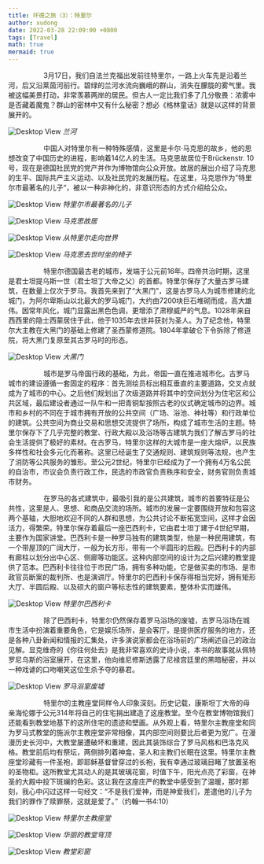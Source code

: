 ```yaml
---
title: 环德之旅（3）：特里尔
author: xudong
date: 2022-03-28 22:09:00 +0800
tags: [Travel]
math: true
mermaid: true
---
```


&emsp; &emsp; &emsp; &emsp; 3月17日，我们自法兰克福出发前往特里尔，一路上火车先是沿着兰河，后又沿莱茵河前行。碧绿的兰河水流向巍峨的群山，消失在朦胧的雾气里。我被这幅美景打动，非常羡慕两岸的居民。但古人一定比我们多了几分敬畏：浓雾中是否藏着魔鬼？群山的密林中又有什么秘密？想必《格林童话》就是以这样的背景展开的。

![Desktop View](https://xudong-zhu01.github.io/assets/trier/1.png)
_兰河_

&emsp; &emsp; &emsp; &emsp; 中国人对特里尔有一种特殊感情，这里是卡尔·马克思的故乡，他的思想改变了中国历史的进程，影响着14亿人的生活。马克思故居位于Brückenstr. 10号，现在是德国社民党的党产并作为博物馆向公众开放。故居的展出介绍了马克思的生平、国际共产主义运动、以及社民党的发展历程。在这里，马克思作为”特里尔市最著名的儿子“，被以一种非神化的，非意识形态的方式介绍给公众。

![Desktop View](https://xudong-zhu01.github.io/assets/trier/2.png)
_特里尔市最著名的儿子_

![Desktop View](https://xudong-zhu01.github.io/assets/trier/3.png)
_马克思故居_

![Desktop View](https://xudong-zhu01.github.io/assets/trier/4.png)
_从特里尔走向世界_

![Desktop View](https://xudong-zhu01.github.io/assets/trier/5.png)
_马克思去世时坐的椅子_

&emsp; &emsp; &emsp; &emsp; 特里尔德国最古老的城市，发端于公元前16年。四帝共治时期，这里是君士坦提乌斯一世（君士坦丁大帝之父）的首都。特里尔保存了大量古罗马建筑，在数量上仅次于罗马。我首先来到了“大黑门”，这是古罗马人为城市修建的北城门，为阿尔卑斯山以北最大的罗马城门，大约由7200块巨石堆砌而成，高大雄伟。因常年风化，城门显露出黑色色调，更增添了肃穆威严的气息。1028年来自西西里的隐士西蒙居住于此，他于1035年去世并获封为圣人。为了纪念他，特里尔大主教在大黑门的基础上修建了圣西蒙修道院。1804年拿破仑下令拆除了修道院，将大黑门复原至其古罗马时的形态。

![Desktop View](https://xudong-zhu01.github.io/assets/trier/6.png)
_大黑门_

&emsp; &emsp; &emsp; &emsp; 城市是罗马帝国行政的基础，为此，帝国一直在推进城市化。古罗马城市的建设遵循一套固定的程序：首先测绘员标出相互垂直的主要道路，交叉点就成为了城市的中心。之后他们规划出了次级道路并将其中的空间划分为住宅区和公共区域，最后建设者通过一队牛和一把青铜犁按照古老的仪式确定城市的边界。城市和乡村的不同在于城市拥有开放的公共空间（广场、浴池、神社等）和行政单位的建筑。公共空间为商业交易和思想交流提供了场所，构成了城市生活的主题。特里尔保存下了几乎完整的教堂、行政大殿以及浴场等古建筑为我们了解古罗马的社会生活提供了极好的素材。在古罗马，特里尔这样的大城市是一座大熔炉，以民族多样性和社会多元化而著称。这里已经诞生了交通规则、建筑规则等法规，也产生了消防等公共服务的雏形。至公元2世纪，特里尔已经成为了一个拥有4万名公民的自治市，市议会负责行政工作，民选的市政官负责秩序和安全，财务官则负责城市财务。

&emsp; &emsp; &emsp; &emsp; 在罗马的各式建筑中，最吸引我的是公共建筑，城市的首要特征是公共性，这里是人、思想、和商品交流的场所。城市的发展一定要围绕开放和包容这两个基轴，大胆地欢迎不同的人群和思想，为公共讨论不断拓宽空间，这样才会因活力，得繁荣。特里尔保存着最后一座巴西利卡，它由君士坦丁建于4世纪早期，主要作为国家讲堂。巴西利卡是一种罗马独有的建筑类型，他是一种民用建筑，有一个带屋顶的广阔大厅，一般为长方形，带有一个半圆形的后殿。巴西利卡的内部有廊柱以划分出中心区、侧廊等功能区。这种内部空间的设计为之后兴建的教堂提供了范本。巴西利卡往往位于市民广场，拥有多种功能，它是做买卖的市场、是市政官员断案的裁判所、也是演讲厅。特里尔的巴西利卡保存得相当完好，拥有矩形大厅、半圆后殿、以及硕大的窗户等标志性的建筑要素，整体朴实而雄伟。

![Desktop View](https://xudong-zhu01.github.io/assets/trier/10.png)
_特里尔巴西利卡_

&emsp; &emsp; &emsp; &emsp; 除了巴西利卡，特里尔仍然保存着罗马浴场的废墟，古罗马浴场在城市生活中扮演着重要角色，它是娱乐场所，是会客厅，是提供医疗服务的地方，还是各种八卦新闻和情报的汇集处，许多演说家都会在浴场前的广场阐述自己的政治见解。显克维奇的《你往何处去》是我非常喜欢的史诗小说，本书的故事就从佩特罗尼乌斯的浴室展开，在这里，他向维尼修斯透露了尼禄宫廷里的黑暗秘密，并以一种戏谑的口吻嘲笑这位生杀予夺的暴君。

![Desktop View](https://xudong-zhu01.github.io/assets/trier/11.png)
_罗马浴室废墟_

&emsp; &emsp; &emsp; &emsp; 特里尔的主教座堂同样令人印象深刻。历史记载，康斯坦丁大帝的母亲海伦娜于公元314年将自己的住宅捐出建造了这座教堂。至今在教堂博物馆我们还能看到教堂地基下的这所住宅的遗迹和壁画。从外观上看，特里尔主教座堂和同为罗马式教堂的施派尔主教座堂非常相像，其内部空间则要比后者更为宽广。在漫漫历史长河中，大教堂屡遭破坏和重建，因此其装饰综合了罗马风格和巴洛克风格。教堂前后均有祭坛，两侧排列着神龛，圣人和主教们长眠在这里。特里尔主教座堂珍藏有一件圣袍，即耶稣基督曾穿过的长袍，我有幸通过玻璃目睹了放置圣袍的圣物柜。这所教堂尤其动人的是其玻璃花窗，时值下午，阳光点亮了彩窗，在神圣的大殿中投下斑斓的色彩。这让我在这座庄严的教堂中感受到了温暖，那时那刻，我心中闪过这样一句经文：“不是我们爱神，而是神爱我们，差遣他的儿子为我们的罪作了赎罪祭，这就是爱了。”（约翰一书4:10）

![Desktop View](https://xudong-zhu01.github.io/assets/trier/7.png)
_特里尔主教座堂_

![Desktop View](https://xudong-zhu01.github.io/assets/trier/8.png)
_华丽的教堂穹顶_

![Desktop View](https://xudong-zhu01.github.io/assets/trier/9.png)
_教堂彩窗_
